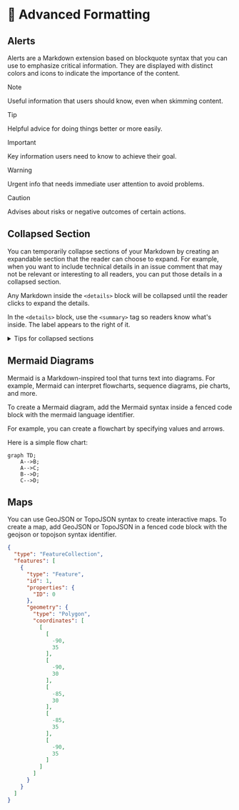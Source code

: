 # 🐙 Advanced Formatting

## Alerts

Alerts are a Markdown extension based on blockquote syntax that you can use to emphasize critical information. They are displayed with distinct colors and icons to indicate the importance of the content.

> [!NOTE]
> Useful information that users should know, even when skimming content.

> [!TIP]
> Helpful advice for doing things better or more easily.

> [!IMPORTANT]
> Key information users need to know to achieve their goal.

> [!WARNING]
> Urgent info that needs immediate user attention to avoid problems.

> [!CAUTION]
> Advises about risks or negative outcomes of certain actions.

## Collapsed Section

You can temporarily collapse sections of your Markdown by creating an expandable section that the reader can choose to expand. For example, when you want to include technical details in an issue comment that may not be relevant or interesting to all readers, you can put those details in a collapsed section.

Any Markdown inside the `<details>` block will be collapsed until the reader clicks to expand the details.

In the `<details>` block, use the `<summary>` tag so readers know what's inside. The label appears to the right of it.

<details>

<summary>Tips for collapsed sections</summary>

### You can add a header

You can add text within a collapsed section.

You can add an image or a code block, too.

```ruby
   puts "Hello World"
```

</details>

## Mermaid Diagrams

Mermaid is a Markdown-inspired tool that turns text into diagrams. For example, Mermaid can interpret flowcharts, sequence diagrams, pie charts, and more.

To create a Mermaid diagram, add the Mermaid syntax inside a fenced code block with the mermaid language identifier.

For example, you can create a flowchart by specifying values and arrows.

Here is a simple flow chart:

```mermaid
graph TD;
    A-->B;
    A-->C;
    B-->D;
    C-->D;
```

## Maps

You can use GeoJSON or TopoJSON syntax to create interactive maps. To create a map, add GeoJSON or TopoJSON in a fenced code block with the geojson or topojson syntax identifier.

```geojson
{
  "type": "FeatureCollection",
  "features": [
    {
      "type": "Feature",
      "id": 1,
      "properties": {
        "ID": 0
      },
      "geometry": {
        "type": "Polygon",
        "coordinates": [
          [
            [
              -90,
              35
            ],
            [
              -90,
              30
            ],
            [
              -85,
              30
            ],
            [
              -85,
              35
            ],
            [
              -90,
              35
            ]
          ]
        ]
      }
    }
  ]
}
```
